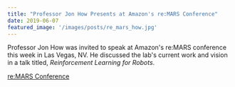 ```yaml
---
title: "Professor Jon How Presents at Amazon's re:MARS Conference"
date: 2019-06-07
featured_image: '/images/posts/re_mars_how.jpg'
---
```


Professor Jon How was invited to speak at Amazon's re:MARS conference this week in Las Vegas, NV. He discussed the lab's current work and vision in a talk titled, *Reinforcement Learning for Robots*. 

[re:MARS Conference](https://remars.amazon.com/)